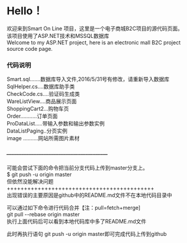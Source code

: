 ﻿# Hello！
欢迎来到Smart On Line 项目，这里是一个电子商城B2C项目的源代码页面。<br>
该项目使用了ASP.NET技术和MSSQL数据库<br> 
Welcome to my ASP.NET project, here is an electronic mall B2C project source code page.

### 代码说明
Smart.sql.......数据库导入文件,2016/5/31号有修改，请重新导入数据库<br>
SqlHelper.cs....数据库助手类<br>
CheckCode.cs....验证码生成类<br>
WareListView....商品展示页面<br>
ShoppingCart2...购物车页<br>
Order...........订单页面<br>
ProDataList.....带输入参数和输出参数实例<br>
DataListPaging..分页实例<br> 
image ..........网站所需图片素材<br>
##### _________________________________________
可能会尝试下面的命令把当前分支代码上传到master分支上。<br>
$ git push -u origin master<br>
但依然没能解决问题<br>
+++++++++++++++++++++++++++++++++++++++++++<br>
出现错误的主要原因是github中的README.md文件不在本地代码目录中<br>

可以通过如下命令进行代码合并【注：pull=fetch+merge]<br>
git pull --rebase origin master<br>
执行上面代码后可以看到本地代码库中多了README.md文件<br>

此时再执行语句 git push -u origin master即可完成代码上传到github<br>

